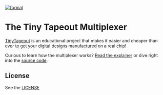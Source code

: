 [![formal](https://github.com/TinyTapeout/tt-multiplexer/actions/workflows/formal.yaml/badge.svg)](https://github.com/TinyTapeout/tt-multiplexer/actions/workflows/formal.yaml)

# The Tiny Tapeout Multiplexer

[TinyTapeout](https://tinytapeout.com) is an educational project that makes it easier and cheaper than ever to get
your digital designs manufactured on a real chip!

Curious to learn how the multiplexer works? [Read the explainer](docs/INFO.md) or dive right into the [source code](rtl/tt_top.v).

## License

See the [LICENSE](LICENSE)
